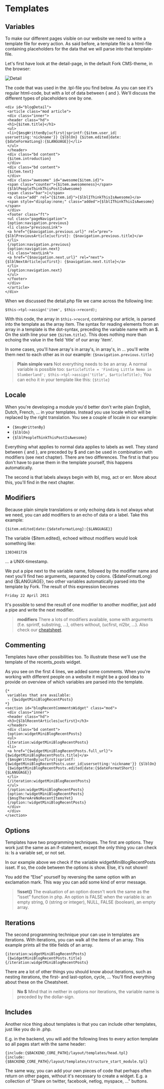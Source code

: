 # Templates

## Variables

To make our different pages visible on our website we need to write a template file for every action. As said before, a template file is a html-file containing placeholders for the data that we will parse into that template-file.

Let's first have look at the detail-page, in the default Fork CMS-theme, in the browser:

![Detail](assets/detail.png)

The code that was used in the .tpl-file you find below. As you can see it's regular html-code, but with a lot of data between { and }. We'll discuss the different types of placeholders one by one.

```
<div id="blogDetail">
 <article class="mod article">
 <div class="inner">
 <header class="hd">
 <h1>{$item.title}</h1>
 <ul>
 <li>{$msgWrittenBy|ucfirst|sprintf:{$item.user_id| usersetting:'nickname'}} {$lblOn} {$item.edited|date:{$dateFormatLong}:{$LANGUAGE}}</li>
 </ul>
 </header>
 <div class="bd content">
 {$item.introduction}
 </div>
 <div class="bd content">
 {$item.text}
 </div>
 <div class="awesome" id="awesome{$item.id}">
 <span class="counter">{$item.awesomeness}</span>
 {$lblPeopleThinkThisPostIsAwesome}
 <span class="bar">|</span>
 <a class="add" rel="{$item.id}">{$lblIThinkThisIsAwesome}</a>
 <span style="display:none;" class="added">{$lblIThinkThisIsAwesome}</span>
 </div>
 <footer class="ft">
 <ul class="pageNavigation">
 {option:navigation.previous}
 <li class="previousLink">
 <a href="{$navigation.previous.url}" rel="prev">{$lblPreviousArticle|ucfirst}: {$navigation.previous.title}</a>
 </li>
 {/option:navigation.previous}
 {option:navigation.next}
 <li class="nextLink">
 <a href="{$navigation.next.url}" rel="next">{$lblNextArticle|ucfirst}: {$navigation.next.title}</a>
 </li>
 {/option:navigation.next}
 </ul>
 </footer>
 </div>
 </article>
</div> 
```

When we discussed the detail.php file we came across the following line:

```
$this->tpl->assign('item', $this->record); 
```

With this code, the array in `$this->record`, containing our article, is parsed into the template as the array item. The syntax for reading elements from an array in a template is the dot-syntax, preceding the variable name with an $. On the sixth line your see `{$item.title}`. This does nothing more than echoing the value in the field 'title' of our array 'item'.

In some cases, you'll have array's in array's, in array's, in ... you'll write them next to each other as in our example: `{$navigation.previous.title}`

> **Plain simple vars**
> Not everything needs to be an array. A normal variable is possible too:
> `$articleTitle = 'Finding Little Nemo in Slumberland';
> $this->tpl->assign('title', $articleTitle);`
> You can echo it in your template like this:
> `{$title}`

## Locale

When you're developing a module you'd better don't write plain English, Dutch, French, ... in your templates. Instead you use locale which will be replaced by the right translation. You see a couple of locale in our example:

* `{$msgWrittenBy}`
* `{$lblOn}`
* `{$lblPeopleThinkThisPostIsAwesome}`

Everything what applies to normal data applies to labels as well. They stand between { and }, are preceded by $ and can be used in combination with modifiers (see next chapter). There are two differences. The first is that you don't have to parse them in the template yourself, this happens automatically.

The second is that labels always begin with lbl, msg, act or err. More about this, you'll find in the next chapter.

## Modifiers

Because plain simple translations or only echoing data is not always what we need, you can add modifiers to an echo of data or a label. Take this example:

```
{$item.edited|date:{$dateFormatLong}:{$LANGUAGE}}
```

The variable {$item.edited}, echoed without modifiers would look something like:

```
1303481726
```

... a UNIX-timestamp.

We put a pipe next to the variable name, followed by the modifier name and next you'll find two arguments, separated by colons. {$dateFormatLong} and {$LANGUAGE}, two other variables automatically parsed into the template by Fork. The result of this expression becomes

```
Friday 22 April 2011
```

It's possible to send the result of one modifier to another modifier, just add a pipe and write the next modifier.

> **modifiers**
> There a lots of modifiers available, some with arguments (f.e. sprintf, substring, ...), others without, (ucfirst, nl2br, ...). Also check our [cheatsheet](http://www.fork-cms.be/frontend/files/userfiles/files/cheatsheet_2_05_2011.pdf).

## Commenting

Templates have other possibilities too. To illustrate these we'll use the template of the recents_posts widget.

As you see on the first 4 lines, we added some comments. When you're working with different people on a website it might be a good idea to provide on overview of which variables are parsed into the template.

```
{*
 variables that are available:
 - {$widgetMiniBlogRecentPosts}
*}
<section id="blogRecentCommentsWidget" class="mod">
 <div class="inner">
 <header class="hd">
 <h3>{$lblRecentArticles|ucfirst}</h3>
 </header>
 <div class="bd content">
 {option:widgetMiniBlogRecentPosts}
 <ul>
 {iteration:widgetMiniBlogRecentPosts}
 <li>
 <a href="{$widgetMiniBlogRecentPosts.full_url}">{$widgetMiniBlogRecentPosts.title}</a>
 {$msgWrittenBy|ucfirst|sprintf: {$widgetMiniBlogRecentPosts.user_id|usersetting:'nickname'}} {$lblOn}
 {$widgetMiniBlogRecentPosts.edited|date:{$dateFormatShort}:{$LANGUAGE}}
 </li>
 {/iteration:widgetMiniBlogRecentPosts}
 </ul>
 {/option:widgetMiniBlogRecentPosts}
 {option:!widgetMiniBlogRecentPosts}
 {$msgThereAreNoRecentItemsYet}
 {/option:!widgetMiniBlogRecentPosts}
 </div>
 </div>
</section>
```

## Options

Templates have two programming techniques. The first are options. They work just the same as an if-statement, except the only thing you can check is: Is a variable set, or not set.

In our example above we check if the variable widgetMiniBlogRecentPosts isset. If so, the code between the options is show. Else, it's not shown!

You add the “Else” yourself by reversing the same option with an exclamation mark. This way you can add some kind of error message.

> **!isset()**
> The evaluation of an option doesn't work the same as the “isset” function in php. An option is FALSE when the variable is:
> an empty string, 0 (string or integer), NULL, FALSE (boolean), an empty array.

## Iterations

The second programming technique your can use in templates are iterations. With iterations, you can walk all the items of an array. This example prints all the title fields of an array.

```
{iteration:widgetMiniBlogRecentPosts}
 {$widgetMiniBlogRecentPosts.title}
{/iteration:widgetMiniBlogRecentPosts}
```

There are a lot of other things you should know about iterations, such as nesting iterations, the first- and last-option, cycle, ... You'll find everything about these on the Cheatsheet.

> **No $**
> Mind that in neither in options nor iterations, the variable name is preceded by the dollar-sign.

## Includes

Another nice thing about templates is that you can include other templates, just like you do in .php.

E.g. in the backend, you will add the following lines to every action template so all pages start with the same header:

```
{include:{$BACKEND_CORE_PATH}/layout/templates/head.tpl}
{include:{$BACKEND_CORE_PATH}/layout/templates/structure_start_module.tpl}
```

The same way, you can add your own pieces of code that perhaps often return on other pages, without it's necessary to create a widget. E.g. a collection of "Share on twitter, facebook, netlog, myspace, ..." buttons.
